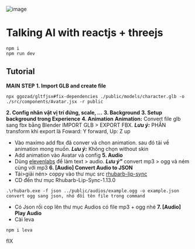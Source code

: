 ![image](https://miro.medium.com/v2/resize:fit:679/1*qofW14aEXsACy-LnsEC7gA.png)
# Talking AI with reactjs + threejs

```
npm i
npm run dev
```



<h2>Tutorial</h2>

**MAIN**
**STEP**
**1. Import GLB and create file**
```
npx ggozad/gltfjsx#fix-dependencies ./public/models/character.glb -o ./src/components/Avatar.jsx -r public
```
**2. Config nhân vật vị trí đứng, scale, ...**
**3. Background**
**3. Setup background trong Experience**
**4. Animation**
**Animation:** Convert file glb sang fbx bằng Blender IMPORT GLB > EXPORT FBX. ***Lưu ý:*** PHẦN transform khi export là Foward: Y forward, Up: Z up
* Vào maximo add fbx đã conver và chon animation. sau đó tải về animation mong muốn. ***Lưu ý:*** Không chọn without skin
* Add animation vào Avatar và config
**5. Audio**
* Dùng [elevenlabs](https://elevenlabs.io/app/speech-synthesis/text-to-speech)  để làm text > audio. 
***Lưu ý"*** convert mp3 > ogg và ném cùng với mp3
**6. [Audio] Convert Audio to JSON**
* Tải>giải nén> coppy vào thư mục src [rhubarb-lip-sync](https://github.com/DanielSWolf/rhubarb-lip-sync/releases) 
* CD đến thư mục Rhubarb-Lip-Sync-1.13.0
```
.\rhubarb.exe -f json ../public/audios/example.ogg -o example.json  convert ogg sang json, nhó đổi tên file trong command
```
* Có Json rồi cop lên thư mục Audios có file mp3 + ogg nhé
**7. [Audio] Play Audio**
* Cài leva
```
npm i leva
```

fIX


